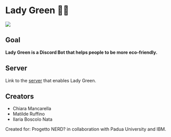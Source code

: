 # Lady Green 🌻🍃
<div><img src="https://github.com/Chiara2804/Lady-Green/blob/main/saluto.png?raw=true"> </div>


## Goal
<b>Lady Green is a Discord Bot that helps people to be more eco-friendly.</b>


## Server
Link to the <a href="https://discord.gg/bqrAMPnj">server</a> that enables Lady Green.

## Creators
<ul>
  <li> Chiara Mancarella </li>
  <li> Matilde Ruffino </li>
  <li> Ilaria Boscolo Nata </li>
</ul>

Created for: Progetto NERD? in collaboration with Padua University and IBM.
